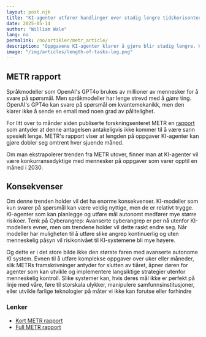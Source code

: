 ```yaml
---
layout: post.njk
title: "KI-agenter utfører handlinger over stadig lengre tidshorisonter"
date: 2025-05-14
author: "William Wale"
lang: no
permalink: /no/artikler/metr_article/
description: "Oppgavene KI-agenter klarer å gjøre blir stadig lengre. Hvilke konsekvenser har dette for samfunnet?"
image: "/img/articles/length-of-tasks-log.png"
---
```



## METR rapport

Språkmodeller som OpenAI's GPT4o brukes av millioner av mennesker for å svare på spørsmål. Men språkmodeller har lenge strevd med å *gjøre* ting. OpenAI's GPT4o kan svare på spørsmål om kvantemekanikk, men den klarer ikke å sende en email med noen grad av pålitelighet.

For litt over to månder siden publiserte forskningsenteret METR en [rapport](https://metr.org/blog/2025-03-19-measuring-ai-ability-to-complete-long-tasks/) som antyder at denne antagelsen antakeligvis ikke kommer til å være sann spesielt lenge. METR's rapport viser at lengden på oppgaver KI-agenter kan gjøre dobler seg omtrent hver sjuende måned.

Om man ekstrapolerer trenden fra METR utover, finner man at KI-agenter vil være konkurransedyktige med mennesker på oppgaver som varer opptil en måned i 2030.


## Konsekvenser

Om denne trenden holder vil det ha enorme konsekvenser. KI-modeller som kun svarer på spørsmål kan være veldig nyttige, men de er relativt trygge. KI-agenter som kan planlegge og utføre mål autonomt medfører mye større risikoer. Tenk på Cyberangrep: Avanserte cyberangrep er per nå utenfor KI-modellers evner, men om trendene holder vil dette raskt endre seg. Når modeller har muligheten til å utføre slike angrep kontinuerlig og uten menneskelig påsyn vil risikonivået til KI-systemene bli mye høyere.


Og dette er i det store bilde ikke den største faren med avanserte autonome KI system. Evnen til å utføre komplekse oppgaver over uker eller måneder, slik METRs framskrivninger antyder for slutten av tiåret, åpner døren for agenter som kan utvikle og implementere langsiktige strategier utenfor menneskelig kontroll. Slike systemer kan, hvis deres mål ikke er perfekt på linje med våre, føre til storskala ulykker, manipulere samfunnsinstitusjoner, eller utvikle farlige teknologier på måter vi ikke kan forutse eller forhindre

### Lenker

*   [Kort METR rapport](https://metr.org/blog/2025-03-19-measuring-ai-ability-to-complete-long-tasks/)
*   [Full METR rapport](https://arxiv.org/pdf/2503.14499)
